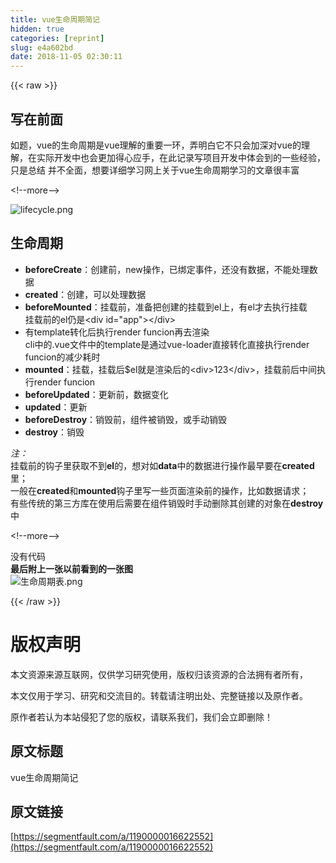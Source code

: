 ```yaml
---
title: vue生命周期简记
hidden: true
categories: [reprint]
slug: e4a602bd
date: 2018-11-05 02:30:11
---
```


{{< raw >}}
<h2 id="articleHeader0">&#x5199;&#x5728;&#x524D;&#x9762;</h2><p>&#x5982;&#x9898;&#xFF0C;vue&#x7684;&#x751F;&#x547D;&#x5468;&#x671F;&#x662F;vue&#x7406;&#x89E3;&#x7684;&#x91CD;&#x8981;&#x4E00;&#x73AF;&#xFF0C;&#x5F04;&#x660E;&#x767D;&#x5B83;&#x4E0D;&#x53EA;&#x4F1A;&#x52A0;&#x6DF1;&#x5BF9;vue&#x7684;&#x7406;&#x89E3;&#xFF0C;&#x5728;&#x5B9E;&#x9645;&#x5F00;&#x53D1;&#x4E2D;&#x4E5F;&#x4F1A;&#x66F4;&#x52A0;&#x5F97;&#x5FC3;&#x5E94;&#x624B;&#xFF0C;&#x5728;&#x6B64;&#x8BB0;&#x5F55;&#x5199;&#x9879;&#x76EE;&#x5F00;&#x53D1;&#x4E2D;&#x4F53;&#x4F1A;&#x5230;&#x7684;&#x4E00;&#x4E9B;&#x7ECF;&#x9A8C;&#xFF0C;&#x53EA;&#x662F;&#x603B;&#x7ED3; &#x5E76;&#x4E0D;&#x5168;&#x9762;&#xFF0C;&#x60F3;&#x8981;&#x8BE6;&#x7EC6;&#x5B66;&#x4E60;&#x7F51;&#x4E0A;&#x5173;&#x4E8E;vue&#x751F;&#x547D;&#x5468;&#x671F;&#x5B66;&#x4E60;&#x7684;&#x6587;&#x7AE0;&#x5F88;&#x4E30;&#x5BCC;</p><p>&lt;!--more--&gt;</p><p><span class="img-wrap"><img data-src="/img/remote/1460000016622555?w=1200&amp;h=3039" src="https://static.alili.tech/img/remote/1460000016622555?w=1200&amp;h=3039" alt="lifecycle.png" title="lifecycle.png" style="cursor:pointer;display:inline"></span></p><h2 id="articleHeader1">&#x751F;&#x547D;&#x5468;&#x671F;</h2><ul><li><strong>beforeCreate</strong>&#xFF1A;&#x521B;&#x5EFA;&#x524D;&#xFF0C;new&#x64CD;&#x4F5C;&#xFF0C;&#x5DF2;&#x7ED1;&#x5B9A;&#x4E8B;&#x4EF6;&#xFF0C;&#x8FD8;&#x6CA1;&#x6709;&#x6570;&#x636E;&#xFF0C;&#x4E0D;&#x80FD;&#x5904;&#x7406;&#x6570;&#x636E;</li><li><strong>created</strong>&#xFF1A;&#x521B;&#x5EFA;&#xFF0C;&#x53EF;&#x4EE5;&#x5904;&#x7406;&#x6570;&#x636E;</li><li><strong>beforeMounted</strong>&#xFF1A;&#x6302;&#x8F7D;&#x524D;&#xFF0C;&#x51C6;&#x5907;&#x628A;&#x521B;&#x5EFA;&#x7684;&#x6302;&#x8F7D;&#x5230;el&#x4E0A;&#xFF0C;&#x6709;el&#x624D;&#x53BB;&#x6267;&#x884C;&#x6302;&#x8F7D;<br>&#x6302;&#x8F7D;&#x524D;&#x7684;el&#x4ECD;&#x662F;&lt;div id=&quot;app&quot;&gt;&lt;/div&gt;</li><li>&#x6709;template&#x8F6C;&#x5316;&#x540E;&#x6267;&#x884C;render funcion&#x518D;&#x53BB;&#x6E32;&#x67D3;<br>cli&#x4E2D;&#x7684;.vue&#x6587;&#x4EF6;&#x4E2D;&#x7684;template&#x662F;&#x901A;&#x8FC7;vue-loader&#x76F4;&#x63A5;&#x8F6C;&#x5316;&#x76F4;&#x63A5;&#x6267;&#x884C;render funcion&#x7684;&#x51CF;&#x5C11;&#x8017;&#x65F6;</li><li><strong>mounted</strong>&#xFF1A;&#x6302;&#x8F7D;&#xFF0C;&#x6302;&#x8F7D;&#x540E;$el&#x5C31;&#x662F;&#x6E32;&#x67D3;&#x540E;&#x7684;&lt;div&gt;123&lt;/div&gt;&#xFF0C;&#x6302;&#x8F7D;&#x524D;&#x540E;&#x4E2D;&#x95F4;&#x6267;&#x884C;render funcion</li><li><strong>beforeUpdated</strong>&#xFF1A;&#x66F4;&#x65B0;&#x524D;&#xFF0C;&#x6570;&#x636E;&#x53D8;&#x5316;</li><li><strong>updated</strong>&#xFF1A;&#x66F4;&#x65B0;</li><li><strong>beforeDestroy</strong>&#xFF1A;&#x9500;&#x6BC1;&#x524D;&#xFF0C;&#x7EC4;&#x4EF6;&#x88AB;&#x9500;&#x6BC1;&#xFF0C;&#x6216;&#x624B;&#x52A8;&#x9500;&#x6BC1;</li><li><strong>destroy</strong>&#xFF1A;&#x9500;&#x6BC1;</li></ul><p><em>&#x6CE8;&#xFF1A;</em><br>&#x6302;&#x8F7D;&#x524D;&#x7684;&#x94A9;&#x5B50;&#x91CC;&#x83B7;&#x53D6;&#x4E0D;&#x5230;<strong>el</strong>&#x7684;&#xFF0C;&#x60F3;&#x5BF9;&#x5982;<strong>data</strong>&#x4E2D;&#x7684;&#x6570;&#x636E;&#x8FDB;&#x884C;&#x64CD;&#x4F5C;&#x6700;&#x65E9;&#x8981;&#x5728;<strong>created</strong>&#x91CC;&#xFF1B;<br>&#x4E00;&#x822C;&#x5728;<strong>created</strong>&#x548C;<strong>mounted</strong>&#x94A9;&#x5B50;&#x91CC;&#x5199;&#x4E00;&#x4E9B;&#x9875;&#x9762;&#x6E32;&#x67D3;&#x524D;&#x7684;&#x64CD;&#x4F5C;&#xFF0C;&#x6BD4;&#x5982;&#x6570;&#x636E;&#x8BF7;&#x6C42;&#xFF1B;<br>&#x6709;&#x4E9B;&#x4F20;&#x7EDF;&#x7684;&#x7B2C;&#x4E09;&#x65B9;&#x5E93;&#x5728;&#x4F7F;&#x7528;&#x540E;&#x9700;&#x8981;&#x5728;&#x7EC4;&#x4EF6;&#x9500;&#x6BC1;&#x65F6;&#x624B;&#x52A8;&#x5220;&#x9664;&#x5176;&#x521B;&#x5EFA;&#x7684;&#x5BF9;&#x8C61;&#x5728;<strong>destroy</strong>&#x4E2D;</p><p>&lt;!--more--&gt;</p><p>&#x6CA1;&#x6709;&#x4EE3;&#x7801;<br><strong>&#x6700;&#x540E;&#x9644;&#x4E0A;&#x4E00;&#x5F20;&#x4EE5;&#x524D;&#x770B;&#x5230;&#x7684;&#x4E00;&#x5F20;&#x56FE;</strong><br><span class="img-wrap"><img data-src="/img/remote/1460000016622556" src="https://static.alili.tech/img/remote/1460000016622556" alt="&#x751F;&#x547D;&#x5468;&#x671F;&#x8868;.png" title="&#x751F;&#x547D;&#x5468;&#x671F;&#x8868;.png" style="cursor:pointer;display:inline"></span></p>
{{< /raw >}}

# 版权声明
本文资源来源互联网，仅供学习研究使用，版权归该资源的合法拥有者所有，

本文仅用于学习、研究和交流目的。转载请注明出处、完整链接以及原作者。 

原作者若认为本站侵犯了您的版权，请联系我们，我们会立即删除！

## 原文标题
vue生命周期简记

## 原文链接
[https://segmentfault.com/a/1190000016622552](https://segmentfault.com/a/1190000016622552)

